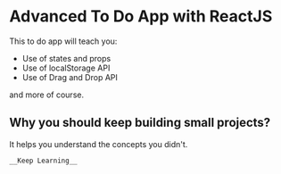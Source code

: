 # Advanced To Do App with ReactJS

  This to do app will teach you:

  * Use of states and props
  * Use of localStorage API
  * Use of Drag and Drop API

  and more of course.


## Why you should keep building small projects?

It helps you understand the concepts you didn't.

	__Keep Learning__